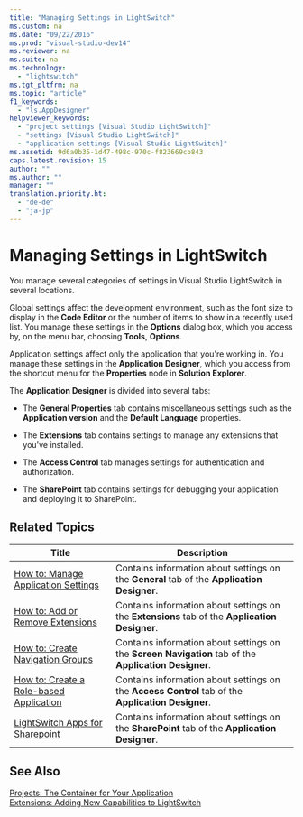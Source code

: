 ```yaml
---
title: "Managing Settings in LightSwitch"
ms.custom: na
ms.date: "09/22/2016"
ms.prod: "visual-studio-dev14"
ms.reviewer: na
ms.suite: na
ms.technology: 
  - "lightswitch"
ms.tgt_pltfrm: na
ms.topic: "article"
f1_keywords: 
  - "ls.AppDesigner"
helpviewer_keywords: 
  - "project settings [Visual Studio LightSwitch]"
  - "settings [Visual Studio LightSwitch]"
  - "application settings [Visual Studio LightSwitch]"
ms.assetid: 9d6a0b35-1d47-498c-970c-f823669cb843
caps.latest.revision: 15
author: ""
ms.author: ""
manager: ""
translation.priority.ht: 
  - "de-de"
  - "ja-jp"
---
```

# Managing Settings in LightSwitch
You manage several categories of settings in Visual Studio LightSwitch in several locations.  
  
 Global settings affect the development environment, such as the font size to display in the **Code Editor** or the number of items to show in a recently used list. You manage these settings in the **Options** dialog box, which you access by, on the menu bar, choosing **Tools**, **Options**.  
  
 Application settings affect only the application that you're working in. You manage these settings in the **Application Designer**, which you access from the shortcut menu for the **Properties** node in **Solution Explorer**.  
  
 The **Application Designer** is divided into several tabs:  
  
-   The **General Properties** tab contains miscellaneous settings such as the **Application version** and the **Default Language** properties.  
  
-   The **Extensions** tab contains settings to manage any extensions that you've installed.  
  
-   The **Access Control** tab manages settings for authentication and authorization.  
  
-   The **SharePoint** tab contains settings for debugging your application and deploying it to SharePoint.  
  
## Related Topics  
  
|Title|Description|  
|-----------|-----------------|  
|[How to: Manage Application Settings](../vs140/how-to--manage-application-settings-in-lightswitch.md)|Contains information about settings on the **General** tab of the **Application Designer**.|  
|[How to: Add or Remove Extensions](../vs140/how-to--add-or-remove-extensions.md)|Contains information about settings on the **Extensions** tab of the **Application Designer**.|  
|[How to: Create Navigation Groups](../vs140/how-to--create-menu-items-and-navigation-groups-in-lightswitch.md)|Contains information about settings on the **Screen Navigation** tab of the **Application Designer**.|  
|[How to: Create a Role-based Application](../vs140/how-to--enable-authentication-in-a-silverlight-client-app.md)|Contains information about settings on the **Access Control** tab of the **Application Designer**.|  
|[LightSwitch Apps for Sharepoint](../vs140/lightswitch-apps-for-sharepoint.md)|Contains information about settings on the **SharePoint** tab of the **Application Designer**.|  
  
## See Also  
 [Projects: The Container for Your Application](../vs140/projects--the-container-for-your-lightswitch-application.md)   
 [Extensions: Adding New Capabilities to LightSwitch](../vs140/extensions--adding-new-capabilities-to-lightswitch.md)